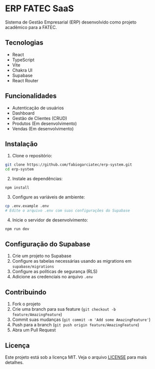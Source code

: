 # ERP FATEC SaaS

Sistema de Gestão Empresarial (ERP) desenvolvido como projeto acadêmico para a FATEC.

## Tecnologias

- React
- TypeScript
- Vite
- Chakra UI
- Supabase
- React Router

## Funcionalidades

- Autenticação de usuários
- Dashboard
- Gestão de Clientes (CRUD)
- Produtos (Em desenvolvimento)
- Vendas (Em desenvolvimento)

## Instalação

1. Clone o repositório:
```bash
git clone https://github.com/fabiogarciatec/erp-system.git
cd erp-system
```

2. Instale as dependências:
```bash
npm install
```

3. Configure as variáveis de ambiente:
```bash
cp .env.example .env
# Edite o arquivo .env com suas configurações do Supabase
```

4. Inicie o servidor de desenvolvimento:
```bash
npm run dev
```

## Configuração do Supabase

1. Crie um projeto no Supabase
2. Configure as tabelas necessárias usando as migrations em `supabase/migrations`
3. Configure as políticas de segurança (RLS)
4. Adicione as credenciais no arquivo `.env`

## Contribuindo

1. Fork o projeto
2. Crie uma branch para sua feature (`git checkout -b feature/AmazingFeature`)
3. Commit suas mudanças (`git commit -m 'Add some AmazingFeature'`)
4. Push para a branch (`git push origin feature/AmazingFeature`)
5. Abra um Pull Request

## Licença

Este projeto está sob a licença MIT. Veja o arquivo [LICENSE](LICENSE) para mais detalhes.
